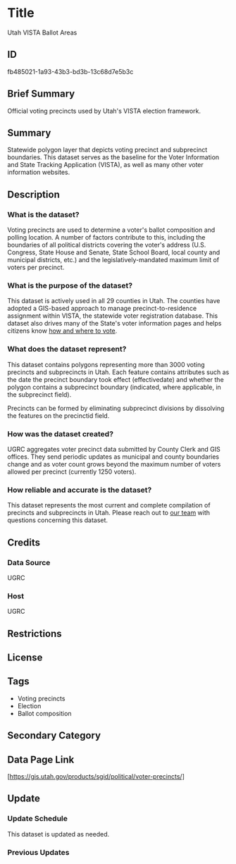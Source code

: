 # Title

Utah VISTA Ballot Areas

## ID

fb485021-1a93-43b3-bd3b-13c68d7e5b3c

## Brief Summary

Official voting precincts used by Utah's VISTA election framework.

## Summary

Statewide polygon layer that depicts voting precinct and subprecinct boundaries. This dataset serves as the baseline for the Voter Information and State Tracking Application (VISTA), as well as many other voter information websites.

## Description

### What is the dataset?

Voting precincts are used to determine a voter's ballot composition and polling location. A number of factors contribute to this, including the boundaries of all political districts covering the voter's address (U.S. Congress, State House and Senate, State School Board, local county and municipal districts, etc.) and the legislatively-mandated maximum limit of voters per precinct.

### What is the purpose of the dataset?

This dataset is actively used in all 29 counties in Utah. The counties have adopted a GIS-based approach to manage precinct-to-residence assignment within VISTA, the statewide voter registration database. This dataset also drives many of the State's voter information pages and helps citizens know [how and where to vote](https://votesearch.utah.gov/voter-search/search/search-by-address/how-and-where-can-i-vote).

### What does the dataset represent?

This dataset contains polygons representing more than 3000 voting precincts and subprecincts in Utah. Each feature contains attributes such as the date the precinct boundary took effect (effectivedate) and whether the polygon contains a subprecinct boundary (indicated, where applicable, in the subprecinct field).

<!--- This next paragraph is from the original metadata. I haven't seen other data pages explain GIS operations for a dataset in this way, is this something we generally like to include? -->

Precincts can be formed by eliminating subprecinct divisions by dissolving the features on the precinctid field.

### How was the dataset created?

UGRC aggregates voter precinct data submitted by County Clerk and GIS offices. They send periodic updates as municipal and county boundaries change and as voter count grows beyond the maximum number of voters allowed per precinct (currently 1250 voters).

### How reliable and accurate is the dataset?

This dataset represents the most current and complete compilation of precincts and subprecincts in Utah. Please reach out to [our team](https://gis.utah.gov/contact/) with questions concerning this dataset.

## Credits

### Data Source

UGRC

### Host

UGRC

## Restrictions

## License

## Tags

- Voting precincts
- Election
- Ballot composition

## Secondary Category

## Data Page Link

[https://gis.utah.gov/products/sgid/political/voter-precincts/]

## Update

### Update Schedule

This dataset is updated as needed.

### Previous Updates
